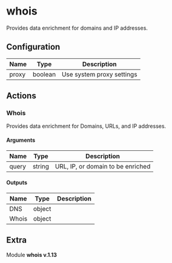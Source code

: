 # whois



Provides data enrichment for domains and IP addresses.

## Configuration



| Name      |  Type   |  Description  |
| --------- | ------- | --------------------------- |
| proxy | boolean | Use system proxy settings |








## Actions

### Whois

Provides data enrichment for Domains, URLs, and IP addresses.



#### Arguments

| Name      |  Type   |  Description  |
| --------- | ------- | --------------------------- |
| query | string | URL, IP, or domain to be enriched |






#### Outputs
| Name      |  Type   |  Description  |
| --------- | ------- | --------------------------- |
| DNS | object |  |
| Whois | object |  |












## Extra

Module **whois v.1.13**
